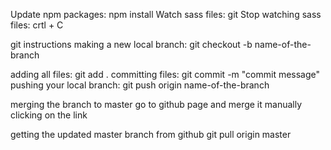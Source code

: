 Update npm packages: npm install
Watch sass files: git 
Stop watching sass files: crtl + C
 
 git instructions
 making a new local branch: git checkout -b name-of-the-branch

adding all files: git add .
committing files: git commit -m "commit message"
pushing your local branch: git push origin name-of-the-branch

merging the branch to master
go to github page and merge it manually clicking on the link

getting the updated master branch from github
git pull origin master
